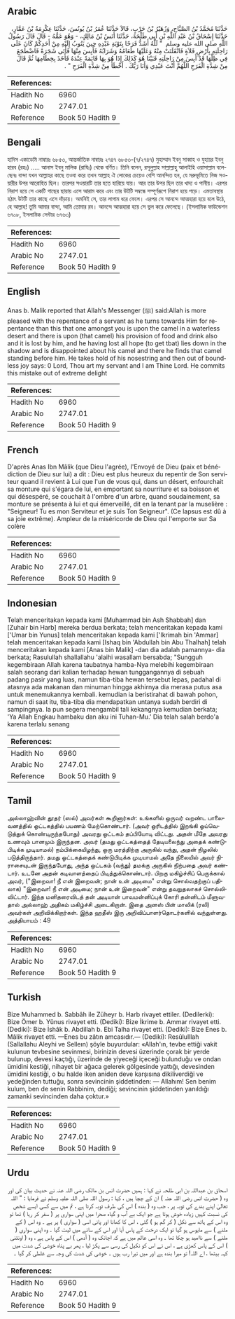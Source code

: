 ## Arabic


<div dir="rtl" lang="ar" style={{fontSize:'larger',backgroundColor:'#f8f9fa',padding:20}}>
حَدَّثَنَا مُحَمَّدُ بْنُ الصَّبَّاحِ، وَزُهَيْرُ بْنُ حَرْبٍ، قَالاَ حَدَّثَنَا عُمَرُ بْنُ يُونُسَ، حَدَّثَنَا عِكْرِمَةُ بْنُ عَمَّارٍ، حَدَّثَنَا إِسْحَاقُ بْنُ عَبْدِ اللَّهِ بْنِ أَبِي طَلْحَةَ، حَدَّثَنَا أَنَسُ بْنُ مَالِكٍ، - وَهُوَ عَمُّهُ - قَالَ قَالَ رَسُولُ اللَّهِ صلى الله عليه وسلم ‏ "‏ لَلَّهُ أَشَدُّ فَرَحًا بِتَوْبَةِ عَبْدِهِ حِينَ يَتُوبُ إِلَيْهِ مِنْ أَحَدِكُمْ كَانَ عَلَى رَاحِلَتِهِ بِأَرْضِ فَلاَةٍ فَانْفَلَتَتْ مِنْهُ وَعَلَيْهَا طَعَامُهُ وَشَرَابُهُ فَأَيِسَ مِنْهَا فَأَتَى شَجَرَةً فَاضْطَجَعَ فِي ظِلِّهَا قَدْ أَيِسَ مِنْ رَاحِلَتِهِ فَبَيْنَا هُوَ كَذَلِكَ إِذَا هُوَ بِهَا قَائِمَةً عِنْدَهُ فَأَخَذَ بِخِطَامِهَا ثُمَّ قَالَ مِنْ شِدَّةِ الْفَرَحِ اللَّهُمَّ أَنْتَ عَبْدِي وَأَنَا رَبُّكَ ‏.‏ أَخْطَأَ مِنْ شِدَّةِ الْفَرَحِ ‏"‏ ‏.‏
</div>
<div style={{backgroundColor:'#f8f9fa',padding:20, marginBottom: 10}}><table> <thead> <tr> <th>References:</th> <th></th> </tr> </thead> <tbody><tr><td>Hadith No</td><td>6960</td></tr><tr><td>Arabic No</td><td>2747.01</td></tr><tr><td>Reference</td><td>Book 50 Hadith 9</td></tr></tbody></table></div>

## Bengali


<div dir="ltr" lang="bn" style={{fontSize:'larger',backgroundColor:'#f8f9fa',padding:20}}>
হাদিস একাডেমি নাম্বারঃ ৬৮৫৩, আন্তর্জাতিক নাম্বারঃ ২৭৪৭ ৬৮৫৩-(৭/২৭৪৭) মুহাম্মাদ ইবনু সাব্বাহ ও যুহায়র ইবনু হারব (রহঃ) ..... আনাস ইবনু মালিক (রাযিঃ) থেকে বর্ণিত। তিনি বলেন, রসূলুল্লাহ সাল্লাল্লাহু আলাইহি ওয়াসাল্লাম বলেছেনঃ বান্দা যখন আল্লাহর কাছে তওবা করে তখন আল্লাহ ঐ লোকের চেয়েও বেশি আনন্দিত হন, যে মরুভূমিতে নিজ সওয়ারীর উপর আরোহিত ছিল। তারপর সওয়ারটি তার হতে হারিয়ে যায়। আর তার উপর ছিল তার খাদ্য ও পানীয়। এরপর নিরাশ হয়ে সে একটি গাছের ছায়ায় এসে আরাম করে এবং তার উটটি সম্বন্ধে সম্পূর্ণরূপে নিরাশ হয়ে পড়ে। এমতাবস্থায় হঠাৎ উটটি তার কাছে এসে দাঁড়ায়। অমনিই সে, তার লাগাম ধরে ফেলে। এরপর সে আনন্দে আত্মহারা হয়ে বলে উঠে, হে আল্লাহ! তুমি আমার বান্দা, আমি তোমার রব। আনন্দে আত্মহারা হয়ে সে ভুল করে ফেলেছে। (ইসলামিক ফাউন্ডেশন ৬৭০৮, ইসলামিক সেন্টার ৬৭৬৩)
</div>
<div style={{backgroundColor:'#f8f9fa',padding:20, marginBottom: 10}}><table> <thead> <tr> <th>References:</th> <th></th> </tr> </thead> <tbody><tr><td>Hadith No</td><td>6960</td></tr><tr><td>Arabic No</td><td>2747.01</td></tr><tr><td>Reference</td><td>Book 50 Hadith 9</td></tr></tbody></table></div>

## English


<div dir="ltr" lang="en" style={{fontSize:'larger',backgroundColor:'#f8f9fa',padding:20}}>
Anas b. Malik reported that Allah's Messenger (ﷺ) said:Allah is more pleased with the repentance of a servant as he turns towards Him for repentance than this that one amongst you is upon the camel in a waterless desert and there is upon (that camel) his provision of food and drink also and it is lost by him, and he having lost all hope (to get tbat) lies down in the shadow and is disappointed about his camel and there he finds that camel standing before him. He takes hold of his nosestring and then out of boundless joy says: 0 Lord, Thou art my servant and I am Thine Lord. He commits this mistake out of extreme delight
</div>
<div style={{backgroundColor:'#f8f9fa',padding:20, marginBottom: 10}}><table> <thead> <tr> <th>References:</th> <th></th> </tr> </thead> <tbody><tr><td>Hadith No</td><td>6960</td></tr><tr><td>Arabic No</td><td>2747.01</td></tr><tr><td>Reference</td><td>Book 50 Hadith 9</td></tr></tbody></table></div>

## French


<div dir="ltr" lang="fr" style={{fontSize:'larger',backgroundColor:'#f8f9fa',padding:20}}>
D'après Anas Ibn Mâlik (que Dieu l'agrée), l'Envoyé de Dieu (paix et bénédiction de Dieu sur lui) a dit : Dieu est plus heureux du repentir de Son serviteur quand il revient à Lui que l'un de vous qui, dans un désert, enfourchait sa monture qui s'égara de lui, en emportant sa nourriture et sa boisson et qui désespéré, se couchait à l'ombre d'un arbre, quand soudainement, sa monture se présenta à lui et qui émerveillé, dit en la tenant par la muselière : "Seigneur! Tu es mon Serviteur et je suis Ton Seigneur". (Ce lapsus est dû à sa joie extrême). Ampleur de la miséricorde de Dieu qui l'emporte sur Sa colère
</div>
<div style={{backgroundColor:'#f8f9fa',padding:20, marginBottom: 10}}><table> <thead> <tr> <th>References:</th> <th></th> </tr> </thead> <tbody><tr><td>Hadith No</td><td>6960</td></tr><tr><td>Arabic No</td><td>2747.01</td></tr><tr><td>Reference</td><td>Book 50 Hadith 9</td></tr></tbody></table></div>

## Indonesian


<div dir="ltr" lang="id" style={{fontSize:'larger',backgroundColor:'#f8f9fa',padding:20}}>
Telah menceritakan kepada kami [Muhammad bin Ash Shabbah] dan [Zuhair bin Harb] mereka berdua berkata; telah menceritakan kepada kami ['Umar bin Yunus] telah menceritakan kepada kami ['Ikrimah bin 'Ammar] telah menceritakan kepada kami [Ishaq bin 'Abdullah bin Abu Thalhah] telah menceritakan kepada kami [Anas bin Malik] -dan dia adalah pamannya- dia berkata; Rasulullah shallallahu 'alaihi wasallam bersabda; "Sungguh kegembiraan Allah karena taubatnya hamba-Nya melebihi kegembiraan salah seorang dari kalian terhadap hewan tunggangannya di sebuah padang pasir yang luas, namun tiba-tiba hewan tersebut lepas, padahal di atasnya ada makanan dan minuman hingga akhirnya dia merasa putus asa untuk menemukannya kembali. kemudian ia beristirahat di bawah pohon, namun di saat itu, tiba-tiba dia mendapatkan untanya sudah berdiri di sampingnya. Ia pun segera mengambil tali kekangnya kemudian berkata; 'Ya Allah Engkau hambaku dan aku ini Tuhan-Mu.' Dia telah salah berdo'a karena terlalu senang
</div>
<div style={{backgroundColor:'#f8f9fa',padding:20, marginBottom: 10}}><table> <thead> <tr> <th>References:</th> <th></th> </tr> </thead> <tbody><tr><td>Hadith No</td><td>6960</td></tr><tr><td>Arabic No</td><td>2747.01</td></tr><tr><td>Reference</td><td>Book 50 Hadith 9</td></tr></tbody></table></div>

## Tamil


<div dir="ltr" lang="ta" style={{fontSize:'larger',backgroundColor:'#f8f9fa',padding:20}}>
அல்லாஹ்வின் தூதர் (ஸல்) அவர்கள் கூறினார்கள்: உங்களில் ஒருவர் வறண்ட பாலைவனத்தில் ஒட்டகத்தில் பயணம் மேற்கொண்டார். (அவர் ஓரிடத்தில் இறங்கி ஓய்வெடுத்துக் கொண்டிருந்தபோது) அவரது ஒட்டகம் தப்பியோடி விட்டது. அதன் மீதே அவரது உணவும் பானமும் இருந்தன. அவர் (தமது ஒட்டகத்தைத் தேடியலைந்து அதைக் கண்டுபிடிக்க முடியாமல்) நம்பிக்கையிழந்து, ஒரு மரத்திற்கு அருகில் வந்து, அதன் நிழலில் படுத்திருந்தார். தமது ஒட்டகத்தைக் கண்டுபிடிக்க முடியாமல் அதே நிலையில் அவர் நிராசையுடன் இருந்தபோது, அந்த ஒட்டகம் (வந்து) தமக்கு அருகில் நிற்பதை அவர் கண்டார். உடனே அதன் கடிவாளத்தைப் பிடித்துக்கொண்டார். பிறகு மகிழ்ச்சிப் பெருக்கால் அவர், ("இறைவா! நீ என் இறைவன்; நான் உன் அடிமை" என்று சொல்வதற்குப் பதிலாக) "இறைவா! நீ என் அடிமை; நான் உன் இறைவன்" என்று தவறுதலாகச் சொல்லிவிட்டார். இந்த மனிதரைவிடத் தன் அடியான் பாவமன்னிப்புக் கோரி தன்னிடம் மீளுவதால் அல்லாஹ் அதிகம் மகிழ்ச்சி அடைகிறான். இதை அனஸ் பின் மாலிக் (ரலி) அவர்கள் அறிவிக்கிறார்கள். இந்த ஹதீஸ் இரு அறிவிப்பாளர்தொடர்களில் வந்துள்ளது. அத்தியாயம் : 49
</div>
<div style={{backgroundColor:'#f8f9fa',padding:20, marginBottom: 10}}><table> <thead> <tr> <th>References:</th> <th></th> </tr> </thead> <tbody><tr><td>Hadith No</td><td>6960</td></tr><tr><td>Arabic No</td><td>2747.01</td></tr><tr><td>Reference</td><td>Book 50 Hadith 9</td></tr></tbody></table></div>

## Turkish


<div dir="ltr" lang="tr" style={{fontSize:'larger',backgroundColor:'#f8f9fa',padding:20}}>
Bize Muhammed b. Sabbâh ile Züheyr b. Harb rivayet ettiler. (Dedilerki): Bize Ömer b. Yûnus rivayet etti. (Dediki): Bize İkrime b. Ammar rivayet etti. (Dediki): Bize İshâk b. Abdillah b. Ebi Talha rivayet etti. (Dediki): Bize Enes b. Mâlik rivayet etti. —Enes bu zâtın amcasıdır.— (Dediki): Resûlulllah (Sallallahu Aleyhi ve Selleın) şöyle buyurdular: «Allah'ın, tevbe ettiği vakit kulunun tevbesine sevinmesi, birinizin devesi üzerinde çorak bir yerde bulunup, devesi kaçtığı, üzerinde de yiyeceği içeceği bulunduğu ve ondan ümidini kestiği, nihayet bir ağaca gelerek gölgesinde yattığı, devesinden ümidini kestiği, o bu halde iken aniden deve karşısına dikiliverdiği ve yedeğinden tuttuğu, sonra sevincinin şiddetinden: — Allahım! Sen benim kulum, ben de senin Rabbinim, dediği; sevincinin şiddetinden yanıldığı zamanki sevincinden daha çoktur.»
</div>
<div style={{backgroundColor:'#f8f9fa',padding:20, marginBottom: 10}}><table> <thead> <tr> <th>References:</th> <th></th> </tr> </thead> <tbody><tr><td>Hadith No</td><td>6960</td></tr><tr><td>Arabic No</td><td>2747.01</td></tr><tr><td>Reference</td><td>Book 50 Hadith 9</td></tr></tbody></table></div>

## Urdu


<div dir="rtl" lang="ur" style={{fontSize:'larger',backgroundColor:'#f8f9fa',padding:20}}>
اسحاق بن عبداللہ بن ابی طلحہ نے کہا : ہمیں حضرت انس بن مالک رضی اللہ عنہ نے حدیث بیان کی اور وہ ( حضرت انس رضی اللہ عنہ ) ان کے چچا ہیں ، کہا : رسول اللہ صلی اللہ علیہ وسلم نے فرمایا : " اللہ تعالیٰ اپنے بندے کی توبہ پر ، جب وہ ( بندہ ) اس کی طرف توبہ کرتا ہے ، تم میں سے کسی ایسے شخص کی نسبت کہیں زیادہ خوش ہوتا ہے جو ایک بے آب و گیاہ صحرا میں اپنی سواری پر ( سفر کر رہا ) تھا تو وہ اس کے ہاتھ سے نکل ( کر گم ہو ) گئی ، اس کا کھانا اور پانی اسی ( سواری ) پر ہے ۔ وہ اس ( کے ملنے ) سے مایوس ہو گیا تو ایک درخت کے پاس آیا اور اس کے سائے میں لیٹ گیا ۔ وہ اپنی سواری ( ملنے ) سے ناامید ہو چکا تھا ۔ وہ اسی عالم میں ہے کہ اچانک وہ ( آدمی ) اس کے پاس ہے ، وہ ( اونٹنی ) اس کے پاس کھڑی ہے ، اس نے اس کو نکیل کی رسی سے پکڑ لیا ، پھر بے پناہ خوشی کی شدت میں کہہ بیٹھا ، اے اللہ! تو میرا بندہ ہے اور میں تیرا رب ہوں ۔ خوشی کی شدت کی وجہ سے غلطی کر گیا ۔
</div>
<div style={{backgroundColor:'#f8f9fa',padding:20, marginBottom: 10}}><table> <thead> <tr> <th>References:</th> <th></th> </tr> </thead> <tbody><tr><td>Hadith No</td><td>6960</td></tr><tr><td>Arabic No</td><td>2747.01</td></tr><tr><td>Reference</td><td>Book 50 Hadith 9</td></tr></tbody></table></div>